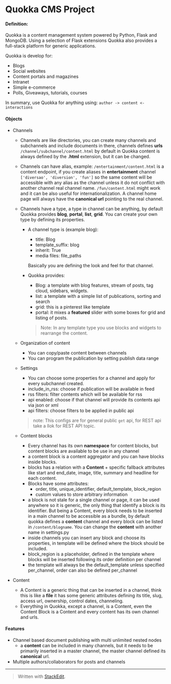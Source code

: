 
# Quokka CMS Project

#### Definition:

Quokka is a content management system powered by Python, Flask and MongoDB. Using a selection of Flask extensions Quokka also provides a full-stack platform for generic applications.

Quokka is develop for: 
 
- Blogs
- Social websites
- Content portals and magazines
- Intranet
- Simple e-commerce
- Polls, Giveaways, tutorials, courses

In summary, use Quokka for anything using: ```author -> content <- interactions```

#### Objects

- Channels
    - Channels are like directories, you can create many channels and subchannels and include documents in there, channels defines **urls** ```/channel/subchannel/content.html``` by default in Quokka content is always defined by the **.html** extension, but it can be changed.
    - Channels can have alias, example: ```/entertainment/content.html``` is a content endpoint, if you create aliases in **entertainment** channel ```['diversao', 'diversion', 'fun']``` so the same content will be accessible with any alias as the channel unless it do not conflict with another channel real channel name. ```/fun/content.html``` might work and it can be also useful for internationalization. A channel home page will always have the **canonical url** pointing to the real channel.
    - Channels have a type, a type in channel can be anything, by default Quokka provides **blog**, **portal**, **list**, **grid**. You can create your own type by defining its properties.
        - A channel type is (example blog):
            - title: Blog
            - template_suffix: blog
            - inherit: True
            - media files: file_paths

            Basically you are defining the look and feel for that channel.

        - Quokka provides:
            - Blog: a template with blog features, stream of posts, tag cloud, sidebars, widgets.
            - list: a template with a simple list of publications, sorting and search
            - grid: this is a pinterest like template
            - portal: it mixes a **featured** slider with some boxes for grid and listing of posts.
            > Note: In any template type you use blocks and widgets to rearrange the content.

    - Organization of content
        - You can copy/paste content between channels
        - You can program the publication by setting publish data range
    - Settings
        - You can choose some properties for a channel and apply for every subchannel created.
        - include_in_rss: choose if publication will be available in feed
        - rss filters: filter contents which will be available for rss
        - api enabled: choose if that channel will provide its contents api via json or xml
        - api filters: choose filters to be applied in public api 
        > note: This configs are for general public ```get``` api, for REST api take a llok for REST API topic.
    - Content blocks
        - Every channel has its own **namespace** for content blocks, but content blocks are available to be use in any channel
        - a content block is a content aggregator and you can have blocks inside blocks.
        - blocks has a relation with a **Content** + specific fallback attributes like start and end_date, image, title, summary and headline for each content.
        - Blocks have some attributes:
            - order, title, unique_identifier, default_template, block_region
            - custom values to store arbitrary information
        - a block is not stale for a single channel or page, it can be used anywhere so it is generic, the only thing that identify a block is its identifier. But being a Content, every block needs to be inserted in a main channel to be accessible as a bundle, by default quokka defines a **content** channel and every block can be listed in ```/content/blogname```. You can change the **content** with another name in settings.py
        - inside channels you can insert any block and choose its properties, in template will be defined where the block should be included.
        - block_region is a placeholder, defined in the template where blocks will be inserted following its order definition per channel
        - the template will always be the default_template unless specified per_channel, order can also be defined per_channel


- Content
    - A Content is a generic thing that can be inserted in a channel, think this is like a **file** it has some generic attributes defining its title, slug, access url, ownership, control dates, channeling.
    - Everything in Quokka, except a channel, is a Content, even the Content Block is a Content and every content has its own channel and urls.

#### Features

- Channel based document publishing with multi unlimited nested nodes
  - a **content** can be included in many channels, but it needs to be primarily inserted in a master channel, the master channel defined its **canonical** url.
- Multiple authors/collaborators for posts and channels
 

----------


> Written with [StackEdit](http://benweet.github.io/stackedit/).